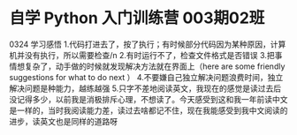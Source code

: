 # 自学 Python 入门训练营 003期02班
0324 学习感悟
1.代码打进去了，按了执行；有时候部分代码因为某种原因，计算机并没有执行，所以需要检查/n
2.有时运行不了，检查文件格式是否错误
3.把事情想复杂了，动手做的时候就发现解决方法就在界面上（here are some friendly suggestions for what to do next ）
4.不要嫌自己独立解决问题浪费时间，独立解决问题是种能力，越练越强
5.只字不差地阅读英文，我现在的感觉是读过去后没记得多少，以前我是消极排斥心理，不想读了。今天感受到这和我一年前读中文是一样的，当时我阅读能力差，读过去啥都记不住，现在我能感受到我中文阅读的进步，读英文也是同样的道路呀
